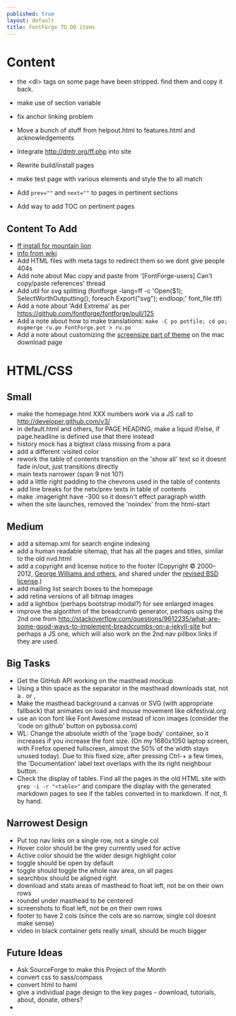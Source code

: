 ```yaml
---
published: true
layout: default
title: FontForge TO DO items
---
```


Content
=============

- the \<dl\> tags on some page have been stripped. find them and copy it back.

- make use of section variable
- fix anchor linking problem
- Move a bunch of stuff from helpout.html to features.html and acknowledgements
- Integrate http://dmtr.org/ff.php into site
- Rewrite build/install pages
- make test page with various elements and style the to all match
- Add `prev=""` and `next=""` to pages in pertinent sections
- Add way to add TOC on pertinent pages


Content To Add
-----------------

- [ff install for mountain lion](http://www.pixilate.com/about/installing-fontforge-in-mountain-lion)
- [info from wiki](http://sourceforge.net/apps/trac/fontforge/wiki)
- Add HTML files with meta tags to redirect them so we dont give people 404s
- Add note about Mac copy and paste from '[FontForge-users] Can't copy/paste references' thread
- Add util for svg splitting (fontforge -lang=ff -c 'Open($1); SelectWorthOutputting(); foreach
Export("svg"); endloop;' font_file.ttf)
- Add a note about 'Add Extrema' as per https://github.com/fontforge/fontforge/pull/125
- Add a note about how to make translations: `make -C po potfile; cd po; msgmerge ru.po FontForge.pot > ru.po`
- Add a note about customizing the [screensize part of theme](https://github.com/fontforge/fontforge/issues/228#issuecomment-12636201) on the mac download page

HTML/CSS
=============

Small
------

- make the homepage.html XXX numbers work via a JS call to http://developer.github.com/v3/
- in default.html and others, for PAGE HEADING, make a liquid if/else, if page.headline is defined use that there instead
- history mock has a bigtext class missing from a para
- add a different :visited color
- rework the table of contents transition on the 'show all' text so it doesnt fade in/out, just transitions directly
- main texts narrower (span 9 not 10?)
- add a little right padding to the chevrons used in the table of contents
- add line breaks for the netx/prev texts in table of contents
- make .imageright have -300 so it doesn't effect paragraph width
- when the site launches, removed the 'noindex' from the html-start

Medium
-------

- add a sitemap.xml for search engine indexing
- add a human readable sitemap, that has all the pages and titles, similar to the old nvd.html
- add a copyright and license notice to the footer (Copyright © 2000–2012, <a href="contributors.html">George Williams and others</a>, and shared under the <a href="license.html">revised BSD license</a>.)
- add mailing list search boxes to the homepage
- add retina versions of all bitmap images
- add a lightbox (perhaps bootstrap modal?) for see enlarged images 
- improve the algorithm of the breadcrumb generator, perhaps using the 2nd one from http://stackoverflow.com/questions/9612235/what-are-some-good-ways-to-implement-breadcrumbs-on-a-jekyll-site but perhaps a JS one, which will also work on the 2nd nav pillbox links if they are used.

Big Tasks
---------

- Get the GitHub API working on the masthead mockup
- Using a thin space as the separator in the masthead downloads stat, not a . or ,
- Make the masthead background a canvas or SVG (with appropriate fallback) that animates on load and mouse movement like okfestival.org
- use an icon font like Font Awesome instead of icon images (consider the 'code on github' button on pybossa.com)
- WL: Change the absolute width of the 'page body' container, so it
  increases if you increase the font size. (On my 1680x1050 laptop screen, with
  Firefox opened fullscreen, almost the 50% of the width stays unused today). 
  Due to this fixed size, after pressing Ctrl-+ a few times, the 
  'Documentation'  label text overlaps with the its right neighbour button.
- Check the display of tables. Find all the pages in the old HTML site 
  with `grep -i -r "<table>"` and compare the display with the generated 
  markdown pages to see if the tables converted in to markdown. If not, fi
  by hand.

Narrowest Design
-----------------

- Put top nav links on a single row, not a single col
- Hover color should be the grey currently used for active
- Active color should be the wider design highlight color
- toggle should be open by default
- toggle should toggle the whole nav area, on all pages
- searchbox should be aligned right
- download and stats areas of masthead to float left, not be on their own rows
- roundel under masthead to be centered
- screenshots to float left, not be on their own rows
- footer to have 2 cols (since the cols are so narrow, single col doesnt make sense)
- video in black container gets really small, should be much bigger


Future Ideas
--------------

- Ask SourceForge to make this Project of the Month
- convert css to sass/compass
- convert html to haml 
- give a individual page design to the key pages - download, tutorials, about, donate, others?
- 
